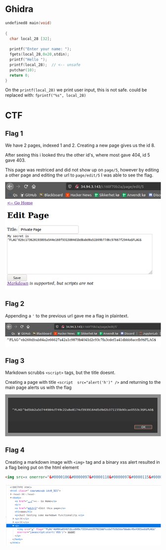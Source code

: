 # Ghidra



```c
undefined8 main(void)

{
  char local_28 [32];
  
  printf("Enter your name: ");
  fgets(local_28,0x20,stdin);
  printf("Hello ");
  printf(local_28);  // <-- unsafe
  putchar(10);
  return 0;
}
```



On the `printf(local_28)` we print user input, this is not safe. could be replaced with: `fprintf("%s", local_28)`

# CTF

## Flag 1

We have 2 pages, indexed 1 and 2. Creating a new page gives us the id 8.

After seeing this i looked thru the other id's, where most gave 404, id 5 gave 403.

This page was restriced and did not show up on `page/5`, however by editing a other page and editing the url to `page/edit/5` I was able to see the flag.

![flag1](./oppgave2/flag1.png)

## Flag 2

Appending a `'` to the previous url gave me a flag in plaintext.

![flag2](./oppgave2/flag2.png)

## Flag 3

Markdown scrubbs `<script>` tags, but the title doesnt.

Creating a page with title `<script  src="alert('h')" />` and returning to the main page alerts us with the flag

![flag3](./oppgave2/flag3.png)

## Flag 4

Creating a markdown image with `<img>` tag and a binary xss alert resulted in a flag being put on the html element

```html
<img src=x onerror="&#0000106&#0000097&#0000118&#0000097&#0000115&#0000099&#0000114&#0000105&#0000112&#0000116&#0000058&#0000097&#0000108&#0000101&#0000114&#0000116&#0000040&#0000039&#0000088&#0000083&#0000083&#0000039&#0000041">
```

![flag4](./oppgave2/flag4.png)
